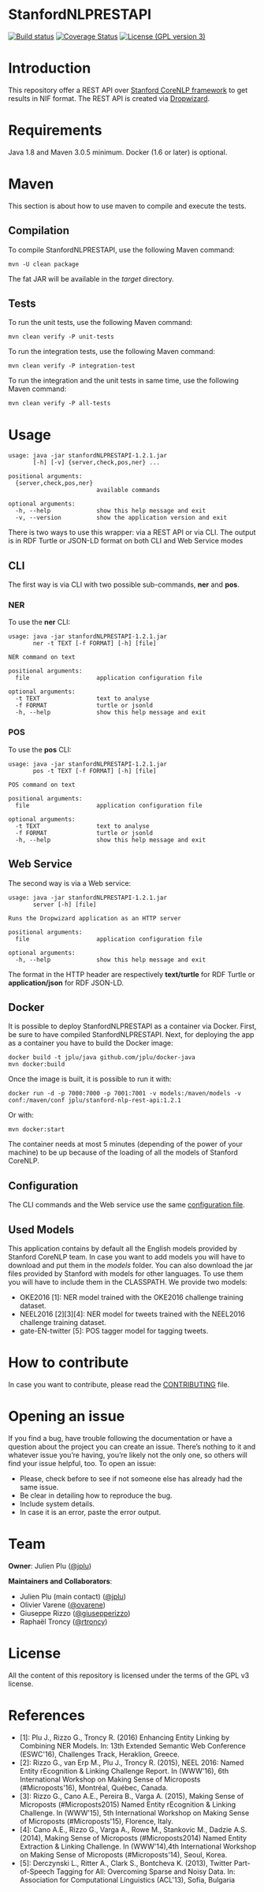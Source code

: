 # StanfordNLPRESTAPI

[![Build status](https://travis-ci.org/jplu/stanfordNLPRESTAPI.svg?branch=master)](https://travis-ci.org/jplu/stanfordNLPRESTAPI)
[![Coverage Status](https://coveralls.io/repos/github/jplu/stanfordNLPRESTAPI/badge.svg?branch=master)](https://coveralls.io/github/jplu/stanfordNLPRESTAPI?branch=master)
[![License (GPL version 3)](https://img.shields.io/badge/license-GNU%20GPL%20version%203-blue.svg?style=flat-square)](http://opensource.org/licenses/GPL-3.0)

# Introduction
This repository offer a REST API over [Stanford CoreNLP framework](http://stanfordnlp.github.io/CoreNLP/index.html)
to get results in NIF format. The REST API is created via [Dropwizard](http://www.dropwizard.io/).

# Requirements

Java 1.8 and Maven 3.0.5 minimum. Docker (1.6 or later) is optional.

# Maven

This section is about how to use maven to compile and execute the tests.

## Compilation

To compile StanfordNLPRESTAPI, use the following Maven command:

```
mvn -U clean package
```

The fat JAR will be available in the *target* directory.

## Tests

To run the unit tests, use the following Maven command:

```
mvn clean verify -P unit-tests
```

To run the integration tests, use the following Maven command:

```
mvn clean verify -P integration-test
```

To run the integration and the unit tests in same time, use the following Maven command:

```
mvn clean verify -P all-tests
```

# Usage

```
usage: java -jar stanfordNLPRESTAPI-1.2.1.jar
       [-h] [-v] {server,check,pos,ner} ...

positional arguments:
  {server,check,pos,ner}
                         available commands

optional arguments:
  -h, --help             show this help message and exit
  -v, --version          show the application version and exit
```

There is two ways to use this wrapper: via a REST API or via CLI. The output is in RDF Turtle or 
JSON-LD format on both CLI and Web Service modes

## CLI

The first way is via CLI with two possible sub-commands, **ner** and **pos**.

### NER

To use the **ner** CLI:

```
usage: java -jar stanfordNLPRESTAPI-1.2.1.jar
       ner -t TEXT [-f FORMAT] [-h] [file]

NER command on text

positional arguments:
  file                   application configuration file

optional arguments:
  -t TEXT                text to analyse
  -f FORMAT              turtle or jsonld
  -h, --help             show this help message and exit
```

### POS

To use the **pos** CLI:

```
usage: java -jar stanfordNLPRESTAPI-1.2.1.jar
       pos -t TEXT [-f FORMAT] [-h] [file]

POS command on text

positional arguments:
  file                   application configuration file

optional arguments:
  -t TEXT                text to analyse
  -f FORMAT              turtle or jsonld
  -h, --help             show this help message and exit

```

## Web Service

The second way is via a Web service:

```
usage: java -jar stanfordNLPRESTAPI-1.2.1.jar
       server [-h] [file]

Runs the Dropwizard application as an HTTP server

positional arguments:
  file                   application configuration file

optional arguments:
  -h, --help             show this help message and exit
```

The format in the HTTP header are respectively **text/turtle** for RDF Turtle or
**application/json** for RDF JSON-LD.

## Docker

It is possible to deploy StanfordNLPRESTAPI as a container via Docker. First, be sure to have
compiled StanfordNLPRESTAPI. Next, for deploying the app as a container you have to build the 
Docker image:

```
docker build -t jplu/java github.com/jplu/docker-java
mvn docker:build
```

Once the image is built, it is possible to run it with:

```
docker run -d -p 7000:7000 -p 7001:7001 -v models:/maven/models -v conf:/maven/conf jplu/stanford-nlp-rest-api:1.2.1
```

Or with:

```
mvn docker:start
```

The container needs at most 5 minutes (depending of the power of your machine) to be up because of 
the loading of all the models of Stanford CoreNLP.

## Configuration

The CLI commands and the Web service use the same [configuration file](https://github.com/jplu/stanfordNLPRESTAPI/blob/master/conf/config.yaml).

## Used Models

This application contains by default all the English models provided by Stanford CoreNLP team. In
case you want to add models you will have to download and put them in the *models* folder. You can
also download the jar files provided by Stanford with models for other languages. To use them you
will have to include them in the CLASSPATH. We provide two models:

* OKE2016 [1]: NER model trained with the OKE2016 challenge training dataset.
* NEEL2016 [2][3][4]: NER model for tweets trained with the NEEL2016 challenge training dataset.
* gate-EN-twitter [5]: POS tagger model for tagging tweets.

# How to contribute

In case you want to contribute, please read the [CONTRIBUTING](https://github.com/jplu/stanfordNLPRESTAPI/blob/master/CONTRIBUTING.md) file.

# Opening an issue

If you find a bug, have trouble following the documentation or have a question about the project you
can create an issue. There’s nothing to it and whatever issue you’re having, you’re likely not the
only one, so others will find your issue helpful, too. To open an issue:

* Please, check before to see if not someone else has already had the same issue.
* Be clear in detailing how to reproduce the bug.
* Include system details.
* In case it is an error, paste the error output.


# Team

**Owner**: Julien Plu ([@jplu](https://github.com/jplu))

**Maintainers and Collaborators**:

* Julien Plu (main contact) ([@jplu](https://github.com/jplu))
* Olivier Varene ([@ovarene](https://github.com/ovarene))
* Giuseppe Rizzo ([@giusepperizzo](https://github.com/giusepperizzo))
* Raphaël Troncy ([@rtroncy](https://github.com/rtroncy))

# License

All the content of this repository is licensed under the terms of the GPL v3 license.

# References

* [1]: Plu J., Rizzo G., Troncy R. (2016) Enhancing Entity Linking by Combining NER Models. In: 13th Extended Semantic Web Conference (ESWC'16), Challenges Track, Heraklion, Greece.
* [2]: Rizzo G., van Erp M., Plu J., Troncy R. (2015), NEEL 2016: Named Entity rEcognition & Linking Challenge Report. In (WWW'16), 6th International Workshop on Making Sense of Microposts (#Microposts'16), Montréal, Québec, Canada.
* [3]: Rizzo G., Cano A.E., Pereira B., Varga A. (2015), Making Sense of Microposts (#Microposts2015) Named Entity rEcognition & Linking Challenge. In (WWW'15), 5th International Workshop on Making Sense of Microposts (#Microposts'15), Florence, Italy.
* [4]: Cano A.E., Rizzo G., Varga A., Rowe M., Stankovic M., Dadzie A.S. (2014), Making Sense of Microposts (#Microposts2014) Named Entity Extraction & Linking Challenge. In (WWW'14),4th International Workshop on Making Sense of Microposts (#Microposts'14), Seoul, Korea.
* [5]: Derczynski L., Ritter A., Clark S., Bontcheva K. (2013), Twitter Part-of-Speech Tagging for All: Overcoming Sparse and Noisy Data. In: Association for Computational Linguistics (ACL'13), Sofia, Bulgaria
